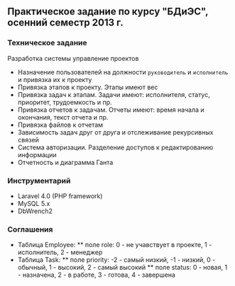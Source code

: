 ## Практическое задание по курсу "БДиЭС", осенний семестр 2013 г.

### Техническое задание 

Разработка системы управление проектов

* Назначение пользователей на должности `руководитель` и `исполнитель` и привязка их к проекту
* Привязка этапов к проекту. Этапы имеют вес
* Привязка задач к этапам. Задачи имеют: исполнителя, статус, приоритет, трудоемкость и пр.
* Привязка отчетов к задачам. Отчеты имеют: время начала и окончания, текст отчета и пр.
* Привязка файлов к отчетам
* Зависимость задач друг от друга и отслеживание рекурсивных связей
* Система авторизации. Разделение доступов к редактированию информации
* Отчетность и диаграмма Ганта

### Инструментарий

* Laravel 4.0 (PHP framework)
* MySQL 5.x
* DbWrench2

### Соглашения

* Таблица Employee: 
** поле role: 0 - не учавствует в проекте, 1 - исполнитель, 2 - менеджер
* Таблица Task: 
** поле priority: -2 - самый низкий, -1 - низкий, 0 - обычный, 1 - высокий, 2 - самый высокий
** поле status: 0 - новая, 1 - назначена, 2 - в работе, 3 - готова, 4 - завершена